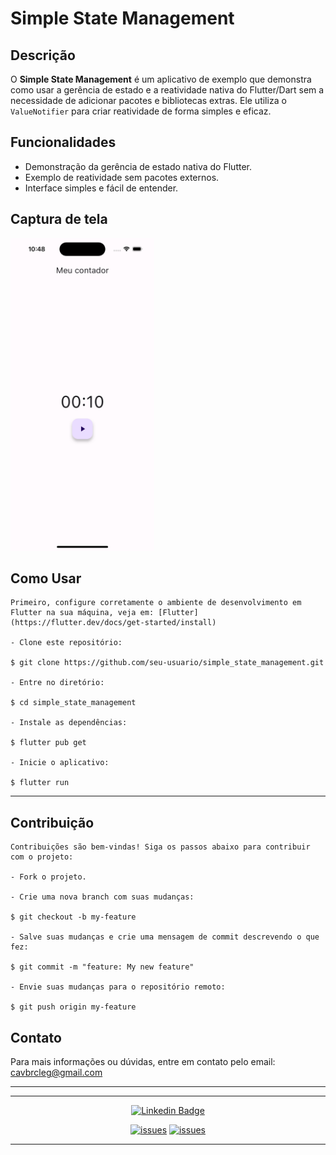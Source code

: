 # Simple State Management

## Descrição

O **Simple State Management** é um aplicativo de exemplo que demonstra como usar a gerência de estado e a reatividade nativa do Flutter/Dart sem a necessidade de adicionar pacotes e bibliotecas extras. Ele utiliza o `ValueNotifier` para criar reatividade de forma simples e eficaz.

## Funcionalidades

- Demonstração da gerência de estado nativa do Flutter.
- Exemplo de reatividade sem pacotes externos.
- Interface simples e fácil de entender.

## Captura de tela

<img src="print.png" alt="print do app"  height="500">



## Como Usar
```
Primeiro, configure corretamente o ambiente de desenvolvimento em Flutter na sua máquina, veja em: [Flutter](https://flutter.dev/docs/get-started/install)

- Clone este repositório:

$ git clone https://github.com/seu-usuario/simple_state_management.git

- Entre no diretório:

$ cd simple_state_management

- Instale as dependências:

$ flutter pub get

- Inicie o aplicativo:

$ flutter run
```
---

## Contribuição
  ```
Contribuições são bem-vindas! Siga os passos abaixo para contribuir com o projeto:

- Fork o projeto.

- Crie uma nova branch com suas mudanças:

$ git checkout -b my-feature

- Salve suas mudanças e crie uma mensagem de commit descrevendo o que fez:

$ git commit -m "feature: My new feature"

- Envie suas mudanças para o repositório remoto:

$ git push origin my-feature
  ```

## Contato

Para mais informações ou dúvidas, entre em contato pelo email: cavbrcleg@gmail.com

---

---

<div align="center">

[![Linkedin Badge](https://img.shields.io/static/v1?label=&message=Cledilson&color=0000FF&style=for-the-badge&logo=LinkedIn)](https://www.linkedin.com/in/cledilson-programador/)

[![issues](https://img.shields.io/github/issues/CledilsonWisp/payFlow)]()
[![issues](https://img.shields.io/github/stars/CledilsonWisp/payFlow)]()
</div>

---